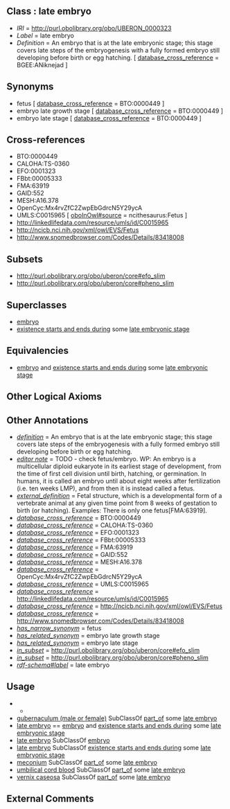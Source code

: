 
## Class : late embryo

 * *IRI* = http://purl.obolibrary.org/obo/UBERON_0000323
 * *Label* = late embryo
 * *Definition* = An embryo that is at the late embryonic stage; this stage covers late steps of the embryogenesis with a fully formed embryo still developing before birth or egg hatching. [ [database_cross_reference](../../ef/oboInOwl#hasDbXref.md) = BGEE:ANiknejad ]

## Synonyms

 * fetus [ [database_cross_reference](../../ef/oboInOwl#hasDbXref.md) = BTO:0000449 ]
 * embryo late growth stage [ [database_cross_reference](../../ef/oboInOwl#hasDbXref.md) = BTO:0000449 ]
 * embryo late stage [ [database_cross_reference](../../ef/oboInOwl#hasDbXref.md) = BTO:0000449 ]

## Cross-references

 * BTO:0000449
 * CALOHA:TS-0360
 * EFO:0001323
 * FBbt:00005333
 * FMA:63919
 * GAID:552
 * MESH:A16.378
 * OpenCyc:Mx4rvZfC2ZwpEbGdrcN5Y29ycA
 * UMLS:C0015965 [ [oboInOwl#source](../../ce/oboInOwl#source.md) = ncithesaurus:Fetus ]
 * http://linkedlifedata.com/resource/umls/id/C0015965
 * http://ncicb.nci.nih.gov/xml/owl/EVS/Fetus
 * http://www.snomedbrowser.com/Codes/Details/83418008

## Subsets

 * http://purl.obolibrary.org/obo/uberon/core#efo_slim
 * http://purl.obolibrary.org/obo/uberon/core#pheno_slim

## Superclasses

 * [embryo](../../UBERON/22/UBERON_0000922.md)
 * [existence starts and ends during](../../core#existence/ng/core#existence_starts_and_ends_during.md) some [late embryonic stage](../../UBERON/20/UBERON_0007220.md)

## Equivalencies

 * [embryo](../../UBERON/22/UBERON_0000922.md) and [existence starts and ends during](../../core#existence/ng/core#existence_starts_and_ends_during.md) some [late embryonic stage](../../UBERON/20/UBERON_0007220.md)

## Other Logical Axioms


## Other Annotations

 * *[definition](../../IAO/15/IAO_0000115.md)* = An embryo that is at the late embryonic stage; this stage covers late steps of the embryogenesis with a fully formed embryo still developing before birth or egg hatching.
 * *[editor note](../../IAO/16/IAO_0000116.md)* = TODO - check fetus/embryo. WP: An embryo is a multicellular diploid eukaryote in its earliest stage of development, from the time of first cell division until birth, hatching, or germination. In humans, it is called an embryo until about eight weeks after fertilization (i.e. ten weeks LMP), and from then it is instead called a fetus.
 * *[external_definition](../../UBPROP/01/UBPROP_0000001.md)* = Fetal structure, which is a developmental form of a vertebrate animal at any given time point from 8 weeks of gestation to birth (or hatching). Examples: There is only one fetus[FMA:63919].
 * *[database_cross_reference](../../ef/oboInOwl#hasDbXref.md)* = BTO:0000449
 * *[database_cross_reference](../../ef/oboInOwl#hasDbXref.md)* = CALOHA:TS-0360
 * *[database_cross_reference](../../ef/oboInOwl#hasDbXref.md)* = EFO:0001323
 * *[database_cross_reference](../../ef/oboInOwl#hasDbXref.md)* = FBbt:00005333
 * *[database_cross_reference](../../ef/oboInOwl#hasDbXref.md)* = FMA:63919
 * *[database_cross_reference](../../ef/oboInOwl#hasDbXref.md)* = GAID:552
 * *[database_cross_reference](../../ef/oboInOwl#hasDbXref.md)* = MESH:A16.378
 * *[database_cross_reference](../../ef/oboInOwl#hasDbXref.md)* = OpenCyc:Mx4rvZfC2ZwpEbGdrcN5Y29ycA
 * *[database_cross_reference](../../ef/oboInOwl#hasDbXref.md)* = UMLS:C0015965
 * *[database_cross_reference](../../ef/oboInOwl#hasDbXref.md)* = http://linkedlifedata.com/resource/umls/id/C0015965
 * *[database_cross_reference](../../ef/oboInOwl#hasDbXref.md)* = http://ncicb.nci.nih.gov/xml/owl/EVS/Fetus
 * *[database_cross_reference](../../ef/oboInOwl#hasDbXref.md)* = http://www.snomedbrowser.com/Codes/Details/83418008
 * *[has_narrow_synonym](../../ym/oboInOwl#hasNarrowSynonym.md)* = fetus
 * *[has_related_synonym](../../ym/oboInOwl#hasRelatedSynonym.md)* = embryo late growth stage
 * *[has_related_synonym](../../ym/oboInOwl#hasRelatedSynonym.md)* = embryo late stage
 * *[in_subset](../../et/oboInOwl#inSubset.md)* = http://purl.obolibrary.org/obo/uberon/core#efo_slim
 * *[in_subset](../../et/oboInOwl#inSubset.md)* = http://purl.obolibrary.org/obo/uberon/core#pheno_slim
 * *[rdf-schema#label](../../el/rdf-schema#label.md)* = late embryo

## Usage

 * -
 * [gubernaculum (male or female)](../../UBERON/46/UBERON_0004346.md) SubClassOf [part_of](../../BFO/50/BFO_0000050.md) some [late embryo](../../UBERON/23/UBERON_0000323.md)
 * [late embryo](../../UBERON/23/UBERON_0000323.md) == [embryo](../../UBERON/22/UBERON_0000922.md) and [existence starts and ends during](../../core#existence/ng/core#existence_starts_and_ends_during.md) some [late embryonic stage](../../UBERON/20/UBERON_0007220.md)
 * [late embryo](../../UBERON/23/UBERON_0000323.md) SubClassOf [embryo](../../UBERON/22/UBERON_0000922.md)
 * [late embryo](../../UBERON/23/UBERON_0000323.md) SubClassOf [existence starts and ends during](../../core#existence/ng/core#existence_starts_and_ends_during.md) some [late embryonic stage](../../UBERON/20/UBERON_0007220.md)
 * [meconium](../../UBERON/09/UBERON_0007109.md) SubClassOf [part_of](../../BFO/50/BFO_0000050.md) some [late embryo](../../UBERON/23/UBERON_0000323.md)
 * [umbilical cord blood](../../UBERON/68/UBERON_0012168.md) SubClassOf [part_of](../../BFO/50/BFO_0000050.md) some [late embryo](../../UBERON/23/UBERON_0000323.md)
 * [vernix caseosa](../../UBERON/08/UBERON_0007108.md) SubClassOf [part_of](../../BFO/50/BFO_0000050.md) some [late embryo](../../UBERON/23/UBERON_0000323.md)

## External Comments


